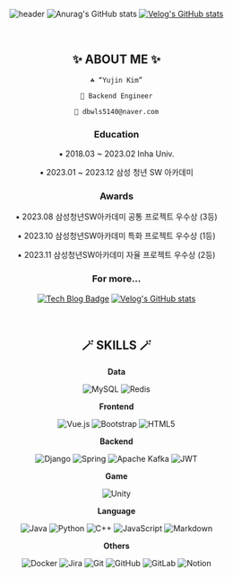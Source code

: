 <div align="center">
  
![header](https://capsule-render.vercel.app/api?type=soft&color=0:FEFAE0,100:A9B388&height=150&animation=twinkling&section=footer&text=Welecome%20to%20Flowerdonk's%20Github🌿&fontSize=40&fontColor=5F6F52)
![Anurag's GitHub stats](https://github-readme-stats.vercel.app/api/top-langs/?username=flowerdonk&exclude_repo=flowerdonk.github.io&layout=compact&theme=solarized-light) [![Velog's GitHub stats](https://velog-readme-stats.vercel.app/api/list?name=flowerdonk)](https://velog.io/@flowerdonk)

</div>
<br>

<div align="center">
  
## ✨ ABOUT ME ✨

```
☘️ “Yujin Kim”

👔 Backend Engineer

📧 dbwls5140@naver.com
```

### Education 

▪️  2018.03 ~ 2023.02 Inha Univ.

▪️  2023.01 ~ 2023.12 삼성 청년 SW 아카데미

### Awards

▪️ 2023.08 삼성청년SW아카데미 공통 프로젝트 우수상 (3등)

▪️ 2023.10 삼성청년SW아카데미 특화 프로젝트 우수상 (1등)

▪️ 2023.11 삼성청년SW아카데미 자율 프로젝트 우수상 (2등)

### For more...
[![Tech Blog Badge](http://img.shields.io/badge/-Tech%20blog-black?style=flat&logo=notion&link=https://bit.ly/flowerdonk)](https://bit.ly/flowerdonk)
[![Velog's GitHub stats](https://velog-readme-stats.vercel.app/api/badge?name=flowerdonk's%20Velog)](https://velog.io/@flowerdonk)

</div>
<br>

<div align="center">
  
## 🪄 SKILLS 🪄
  
**Data**

![MySQL](https://img.shields.io/badge/mysql-4479A1.svg?style=flat&logo=mysql&logoColor=white)
![Redis](https://img.shields.io/badge/redis-%23DD0031.svg?style=flat&logo=redis&logoColor=white)


**Frontend**

![Vue.js](https://img.shields.io/badge/vuejs-%2335495e.svg?style=flat&logo=vuedotjs&logoColor=%234FC08D)
![Bootstrap](https://img.shields.io/badge/bootstrap-%238511FA.svg?style=flat&logo=bootstrap&logoColor=white)
![HTML5](https://img.shields.io/badge/html5-%23E34F26.svg?style=flat&logo=html5&logoColor=white)

**Backend**

![Django](https://img.shields.io/badge/django-%23092E20.svg?style=flat&logo=django&logoColor=white)
![Spring](https://img.shields.io/badge/spring-%236DB33F.svg?style=flat&logo=spring&logoColor=white)
![Apache Kafka](https://img.shields.io/badge/Apache%20Kafka-000?style=flat&logo=apachekafka)
![JWT](https://img.shields.io/badge/JWT-black?style=flat&logo=JSON%20web%20tokens)

**Game**

![Unity](https://img.shields.io/badge/unity-%23000000.svg?style=flat&logo=unity&logoColor=white)

**Language**

![Java](https://img.shields.io/badge/java-%23ED8B00.svg?style=flat&logo=openjdk&logoColor=white)
![Python](https://img.shields.io/badge/python-3670A0?style=flat&logo=python&logoColor=ffdd54)
![C++](https://img.shields.io/badge/c++-%2300599C.svg?style=flat&logo=c%2B%2B&logoColor=white)
![JavaScript](https://img.shields.io/badge/javascript-%23323330.svg?style=flat&logo=javascript&logoColor=%23F7DF1E)
![Markdown](https://img.shields.io/badge/markdown-%23000000.svg?style=flat&logo=markdown&logoColor=white)

**Others**

![Docker](https://img.shields.io/badge/docker-%230db7ed.svg?style=flat&logo=docker&logoColor=white)
![Jira](https://img.shields.io/badge/jira-%230A0FFF.svg?style=flat&logo=jira&logoColor=white)
![Git](https://img.shields.io/badge/git-%23F05033.svg?style=flat&logo=git&logoColor=white)
![GitHub](https://img.shields.io/badge/github-%23121011.svg?style=flat&logo=github&logoColor=white)
![GitLab](https://img.shields.io/badge/gitlab-%23181717.svg?style=flat&logo=gitlab&logoColor=white)
![Notion](https://img.shields.io/badge/Notion-%23000000.svg?style=flat&logo=notion&logoColor=white)

</div>
